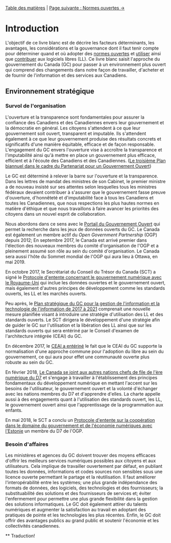 [Table des matières](../README.md#table-des-mati%C3%A8res) | [Page suivante : Normes ouvertes ->](2_Normes_ouvertes.md)

# Introduction

L'objectif de ce livre blanc est de décrire les facteurs déterminants, les avantages, les considérations et la gouvernance dont il faut tenir compte pour déterminer quand et où adopter des [normes ouvertes](2_Normes_ouvertes.md) et [utiliser](3_Logiciel_libre_Utilisation.md) ainsi que [contribuer](4_Logiciel_libre_Contribution.md) aux logiciels libres (LL). Ce livre blanc saisit l'approche du gouvernement du Canada (GC) pour passer à un environnement plus ouvert qui comprend des changements dans notre façon de travailler, d'acheter et de fournir de l'information et des services aux Canadiens.

## Environnement stratégique

### Survol de l'organisation

L'ouverture et la transparence sont fondamentales pour assurer la confiance des Canadiens et des Canadiennes envers leur gouvernement et la démocratie en général. Les citoyens s'attendent à ce que leur gouvernement soit ouvert, transparent et imputable. Ils s'attendent également à ce que leur gouvernement produise des résultats concrets et significatifs d'une manière équitable, efficace et de façon responsable. L'engagement du GC envers l'ouverture vise à accroître la transparence et l'imputabilité ainsi qu'à mettre en place un gouvernement plus efficace, efficient et à l'écoute des Canadiens et des Canadiennes. ([Le troisième Plan biannuel dans le cadre du Partenariat pour un Gouvernement Ouvert](https://ouvert.canada.ca/fr/contenu/troisieme-plan-biannuel-partenariat-gouvernement-ouvert))

Le GC est déterminé à relever la barre sur l'ouverture et la transparence. Dans les lettres de mandat des ministres de son Cabinet, le premier ministre a de nouveau insisté sur ses attentes selon lesquelles tous les ministres fédéraux devaient contribuer à s'assurer que le gouvernement fasse preuve d'ouverture, d'honnêteté et d'imputabilité face à tous les Canadiens et toutes les Canadiennes, que nous respections les plus hautes normes en matière d'éthique et que nous travaillons à faire avancer les priorités des citoyens dans un nouvel esprit de collaboration.

Nous abordons dans ce sens avec le [Portail du Gouvernement Ouvert](https://open.canada.ca/fr) qui permet la recherche dans les jeux de données ouverts du GC. Le Canada est également un membre actif du _Open Government Partnership_ (OGP) depuis 2012; En septembre 2017, le Canada est arrivé premier dans l'élection des nouveaux membres du comité d'organisation de l'OGP et a pleinement assumé son rôle au sein du comité d'organisation. Le Canada sera aussi l'hôte du Sommet mondial de l'OGP qui aura lieu à Ottawa, en mai 2019.

En octobre 2017, le Secrétariat du Conseil du Trésor du Canada (SCT) a signé le [Protocole d'entente concernant le gouvernement numérique avec le Royaume-Uni](https://www.canada.ca/fr/secretariat-conseil-tresor/services/innovation/protocole-dentente-concernant-gouvernement-numerique.html) qui inclue les données ouvertes et le gouvernement ouvert, mais également d'autres principes de développement comme les standards ouverts, les LL et les marchés ouverts.

Peu après, le [Plan stratégique du GC pour la gestion de l'information et la technologie de l'information de 2017 à 2021](https://www.canada.ca/fr/secretariat-conseil-tresor/services/technologie-information/plan-strategique-2017-2021.html) comprenait une nouvelle mesure planifiée visant à introduire une stratégie d'utilisation des LL et des standards ouverts. Le SCT dirigera le développement d'une stratégie afin de guider le GC sur l'utilisation et la libération des LL ainsi que sur les standards ouverts qui sera entériné par le Conseil d'examen de l'architecture intégrée (CEAI) du GC.

En décembre 2017, le [CEAI a entériné](http://www.gcpedia.gc.ca/gcwiki/images/9/98/GC_EARB_2017-12-14_Record_of_Discussion.pdf) le fait que le CEAI du GC supporte la normalisation d'une approche commune pour l'adoption du libre au sein du gouvernement, ce qui aura pour effet une communauté ouverte plus robuste au sein du GC.

En février 2018, [Le Canada se joint aux autres nations chefs de file de l'ère numérique du D7](https://www.canada.ca/fr/secretariat-conseil-tresor/nouvelles/2018/02/le_canada_se_jointauxautresnationschefsdefiledelerenumeriquedud7.html) et s'engage à travailler à l'établissement des principes fondamentaux du développement numérique en mettant l'accent sur les besoins de l'utilisateur, le gouvernement ouvert et la volonté d'échanger avec les nations membres du D7 et d'apprendre d'elles. La charte appelle aussi à des engagements quant à l'utilisation des standards ouvert, les LL, le gouvernement ouvert ainsi que l'apprentissage de la programmation aux enfants.

En mai 2018, le SCT a conclu un [Protocole d'entente sur la coopération dans le domaine du gouvernement et de l'économie numériques avec l'Estonie](https://www.canada.ca/fr/secretariat-conseil-tresor/services/innovation/protocole-dentente-can-estonie-gouvernement-numerique-economie.html) un membre du D7 de l'OGP.

### Besoin d'affaires

Les ministères et agences du GC doivent trouver des moyens efficaces d'offrir les meilleurs services numériques possibles aux citoyens et aux utilisateurs. Cela implique de travailler ouvertement par défaut, en publiant toutes les données, informations et codes sources non sensibles sous une licence ouverte permettant le partage et la réutilisation. Il faut améliorer l'interopérabilité entre les systèmes; une plus grande indépendance des formats de données, des logiciels, des technologies et des fournisseurs; la substituabilité des solutions et des fournisseurs de services et; éviter l'enfermement pour permettre une plus grande flexibilité dans la gestion des solutions informatiques. Le GC doit également attirer du talents numériques et augmenter la satisfaction au travail en adoptant des pratiques de pointe et les technologies les plus récentes. Enfin, le GC doit offrir des avantages publics au grand public et soutenir l'économie et les collectivités canadiennes.

** Traduction!
